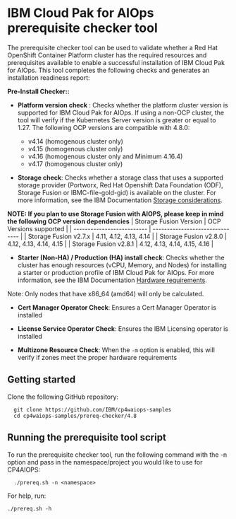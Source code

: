 # IBM Cloud Pak for AIOps prerequisite checker tool

The prerequisite checker tool can be used to validate whether a Red Hat OpenShift Container Platform cluster has the required resources and prerequisites available to enable a successful installation of IBM Cloud Pak for AIOps. This tool completes the following checks and generates an installation readiness report:

**Pre-Install Checker::**

- **Platform version check** : Checks whether the platform cluster version is supported for IBM Cloud Pak for AIOps. If using a non-OCP cluster, the tool will verify if the Kubernetes Server version is greater or equal to 1.27. The following OCP versions are compatible with 4.8.0:
  - v4.14 (homogenous cluster only)
  - v4.15 (homogenous cluster only)
  - v4.16 (homogenous cluster only and Minimum 4.16.4)
  - v4.17 (homogenous cluster only)


- **Storage check**: Checks whether a storage class that uses a supported storage provider (Portworx, Red Hat Openshift Data Foundation (ODF), Storage Fusion or IBMC-file-gold-gid) is available on the cluster. For more information, see the IBM Documentation [Storage considerations](https://ibm.biz/storage_consideration_480).

**NOTE: If you plan to use Storage Fusion with AIOPS, please keep in mind the following OCP version dependencies**
| Storage Fusion Version     | OCP Versions supported          |
| -------------------------- | ------------------------------- |
| Storage Fusion v2.7.x      | 4.11, 4.12, 4.13, 4.14          |
| Storage Fusion v2.8.0      | 4.12, 4.13, 4.14, 4.15          |
| Storage Fusion v2.8.1      | 4.12, 4.13, 4.14, 4.15, 4.16    |



- **Starter (Non-HA) / Production (HA) install check**: Checks whether the cluster has enough resources (vCPU, Memory, and Nodes) for installing a starter or production profile of IBM Cloud Pak for AIOps. For more information, see the IBM Documentation [Hardware requirements](https://ibm.biz/aiops_hardware_480).

Note: Only nodes that have x86_64 (amd64) will only be calculated.

- **Cert Manager Operator Check**: Ensures a Cert Manager Operator is installed

- **License Service Operator Check**: Ensures the IBM Licensing operator is installed

- **Multizone Resource Check**: When the `-m` option is enabled, this will verify if zones meet the proper hardware requirements

## Getting started

Clone the following GitHub repository:

```
  git clone https://github.com/IBM/cp4waiops-samples
  cd cp4waiops-samples/prereq-checker/4.8
```

## Running the prerequisite tool script

To run the prerequisite checker tool, run the following command with the -n option and pass in the namespace/project you would like to use for CP4AIOPS:
```
  ./prereq.sh -n <namespace>
```

For help, run:
```
./prereq.sh -h
```
